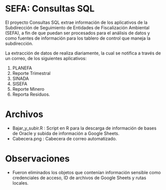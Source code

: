# SEFA: Consultas SQL
El proyecto Consultas SQL extrae información de los aplicativos de la Subdirección de Seguimiento de Entidades de Fiscalización Ambiental (SEFA), a fin de que puedan ser procesados para el análisis de datos y como fuentes de información para los tablero de control que maneja la subdirección.

La extracción de datos de realiza diariamente, la cual se notifica a través de un correo, de los siguientes aplicativos: 
1. PLANEFA
2. Reporte Trimestral
3. SINADA
4. SISEFA
5. Reporte Minero
6. Reporta Residuos.

# Archivos
- Bajar_y_subir.R : Script en R para la descarga de información de bases de Oracle y subida de información a Google Sheets.
- Cabecera.png : Cabecera de correo automatizado.

# Observaciones
- Fueron eliminados los objetos que contenían información sensible como credenciales de acceso, ID de archivos de Google Sheets y rutas locales.

